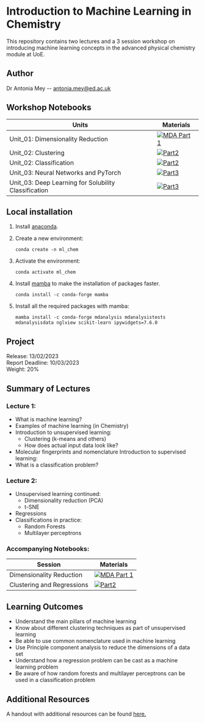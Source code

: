 # Introduction to Machine Learning in Chemistry

This repository contains two lectures and a 3 session workshop on introducing machine learning concepts in the advanced physical chemistry module at UoE. 

## Author
Dr Antonia Mey -- antonia.mey@ed.ac.uk

## Workshop Notebooks

| Units                | Materials |
|-----------|-------------------------|
|Unit_01: Dimensionality Reduction|[![MDA Part 1](https://colab.research.google.com/assets/colab-badge.svg)](https://colab.research.google.com/github/Edinburgh-Chemistry-Teaching/ML-for-Chemistry/blob/main/Unit_01/1_DR_part1.ipynb)|
|Unit_02: Clustering|[![Part2](https://colab.research.google.com/assets/colab-badge.svg)](https://colab.research.google.com/github/Edinburgh-Chemistry-Teaching/ML-for-Chemistry/blob/main/Unit_02/01_clustering.ipynb) |
|Unit_02: Classification|[![Part2](https://colab.research.google.com/assets/colab-badge.svg)](https://colab.research.google.com/github/Edinburgh-Chemistry-Teaching/ML-for-Chemistry/blob/main/Unit_02/02_classification.ipynb) |
|Unit_03: Neural Networks and PyTorch|[![Part3](https://colab.research.google.com/assets/colab-badge.svg)](https://github.com/Edinburgh-Chemistry-Teaching/ML-for-Chemistry/blob/main/Unit_03/3_clustering.ipynb) |
|Unit_03:  Deep Learning for Solubility Classification|[![Part3](https://colab.research.google.com/assets/colab-badge.svg)](https://colab.research.google.com/github/Edinburgh-Chemistry-Teaching/ML-for-Chemistry/blob/main/Unit_03/02_Solubility_classification.ipynb)|

## Local installation

1. Install [anaconda](https://www.anaconda.com/products/distribution).
2. Create a new environment:

   `conda create -n ml_chem`
   
3. Activate the environment:

   `conda activate ml_chem`
   
4. Install [mamba](https://anaconda.org/conda-forge/mamba) to make the installation of packages faster.

   `conda install -c conda-forge mamba`
   
5. Install all the required packages with mamba:

   `mamba install -c conda-forge mdanalysis mdanalysistests mdanalysisdata nglview scikit-learn ipywidgets=7.6.0`

## Project

Release: 13/02/2023  
Report Deadline: 10/03/2023  
Weight: 20%

## Summary of Lectures
### Lecture 1:
- What is machine learning?
- Examples of machine learning (in Chemistry)
- Introduction to unsupervised learning:
   - Clustering (k-means and others)
   - How does actual input data look like?
- Molecular fingerprints and nomenclature
Introduction to supervised learning:
- What is a classification problem?

### Lecture 2:
- Unsupervised learning continued:
   - Dimensionality reduction (PCA)
   - t-SNE
- Regressions
- Classifications in practice:
   - Random Forests
   - Multilayer perceptrons 

### Accompanying Notebooks:

| Session                 | Materials |
|-----------|-------------------------|
|Dimensionality Reduction|[![MDA Part 1](https://colab.research.google.com/assets/colab-badge.svg)](https://colab.research.google.com/github/Edinburgh-Chemistry-Teaching/ML-for-Chemistry/blob/main/Unit_01/1_DR_part1.ipynb)|
|Clustering and Regressions|[![Part2](https://colab.research.google.com/assets/colab-badge.svg)](https://github.com/Edinburgh-Chemistry-Teaching/ML-for-Chemistry/blob/main/Unit_02/02_clustering.ipynb) |

## Learning Outcomes
- Understand the main pillars of machine learning
- Know about different clustering techniques as part of unsupervised learning
- Be able to use common nomenclature used in machine learning
- Use Principle component analysis to reduce the dimensions of a data set
- Understand how a regression problem can be cast as a machine learning problem 
- Be aware of how random forests and multilayer perceptrons can be used in a classification problem



## Additional Resources
A handout with additional resources can be found [here.](https://github.com/meyresearch/ML_for_chemistry/blob/main/Handout.pdf)

